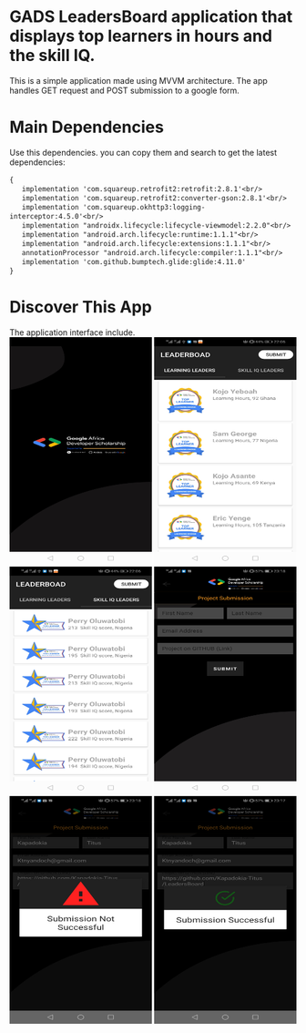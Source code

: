 # GADS LeadersBoard application that displays top learners in hours and the skill IQ.
This is a simple application made using MVVM architecture. The app handles GET request and POST submission to a google form.

# Main Dependencies
 Use this dependencies. you can copy them and search to get the latest dependencies:

    {
       implementation 'com.squareup.retrofit2:retrofit:2.8.1'<br/>
       implementation 'com.squareup.retrofit2:converter-gson:2.8.1'<br/>
       implementation 'com.squareup.okhttp3:logging-interceptor:4.5.0'<br/>
       implementation "androidx.lifecycle:lifecycle-viewmodel:2.2.0"<br/>
       implementation "android.arch.lifecycle:runtime:1.1.1"<br/>
       implementation "android.arch.lifecycle:extensions:1.1.1"<br/>
       annotationProcessor "android.arch.lifecycle:compiler:1.1.1"<br/>
       implementation 'com.github.bumptech.glide:glide:4.11.0'
    }


# Discover This App
  The application interface include. <br/>
    <img src="splash.jpg" width="250px" height="400px">
    <img src="hours.jpg" width="250px" height="400px">
    <img src="skill.jpg" width="250px" height="400px">
    <img src="submit.jpg" width="250px" height="400px">
    <img src="fail.jpg" width="250px" height="400px">
    <img src="success.jpg" width="250px" height="400px">
</div>